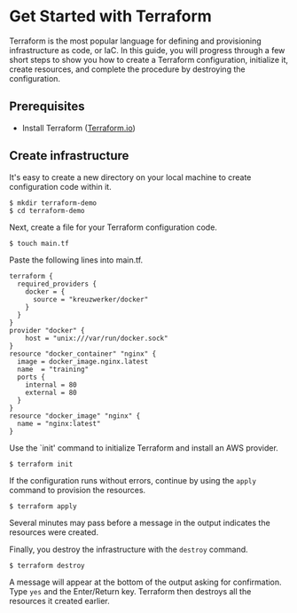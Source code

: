 # Get Started with Terraform

Terraform is the most popular language for defining and provisioning infrastructure as code, or IaC. In this guide, you will progress through a few short steps to show you how to create a Terraform configuration, initialize it, create resources, and complete the procedure by destroying the configuration.

## Prerequisites
- Install Terraform ([Terraform.io](https://www.terraform.io/downloads.html))

## Create infrastructure

It's easy to create a new directory on your local machine to create configuration code within it.

```shell
$ mkdir terraform-demo
$ cd terraform-demo
```

Next, create a file for your Terraform configuration code.

```shell
$ touch main.tf
```

Paste the following lines into main.tf.

```hcl
terraform {
  required_providers {
    docker = {
      source = "kreuzwerker/docker"
    }
  }
}
provider "docker" {
    host = "unix:///var/run/docker.sock"
}
resource "docker_container" "nginx" {
  image = docker_image.nginx.latest
  name  = "training"
  ports {
    internal = 80
    external = 80
  }
}
resource "docker_image" "nginx" {
  name = "nginx:latest"
}
```

Use the `init' command to initialize Terraform and install an AWS provider. 

```shell
$ terraform init
```

If the configuration runs without errors, continue by using the `apply` command to provision the resources. 

```shell
$ terraform apply
```

Several minutes may pass before a message in the output indicates the resources were created.

Finally, you destroy the infrastructure with the `destroy` command.

```shell
$ terraform destroy
```

A message will appear at the bottom of the output asking for confirmation. Type `yes` and the Enter/Return key. Terraform then destroys all the resources it created earlier.
